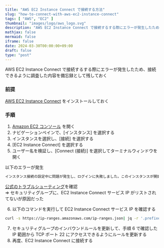 ```yaml
---
title: "AWS EC2 Instance Connect で接続する方法"
slug: "how-to-connect-with-aws-ec2-instance-connect"
tags: [ "AWS", "EC2" ]
thumbnail: "images/logo/aws_logo.svg"
description: "AWS EC2 Instance Connect で接続するする際にエラーが発生したため、接続できるように調査した内容を備忘録として残しておく"
mathjax: false
mermaid: false
iframe: false
date: 2024-03-30T00:00:00+09:00
draft: false
type: "post"
---
```


AWS EC2 Instance Connect で接続するする際にエラーが発生したため、接続できるように調査した内容を備忘録として残しておく

### 前提

[AWS EC2 Instance Connect](https://docs.aws.amazon.com/ja_jp/AWSEC2/latest/UserGuide/ec2-instance-connect-set-up.html) をインストールしておく

### 手順

1. [Amazon EC2 コンソール](https://console.aws.amazon.com/ec2/) を開く
2. ナビゲーションペインで、[インスタンス] を選択する
3. インスタンスを選択し、[接続] を選択する
4. [EC2 Instance Connect] を選択する
5. ユーザー名を検証し、[Connect (接続)] を選択してターミナルウィンドウを開く

以下のエラーが発生

```.sh
インスタンス接続の設定中に問題が発生し、ログインに失敗しました。このインスタンスが開始したばかりの場合は、1～2 分後にもう一度試してください
```

[公式のトラブルシューティング](https://repost.aws/ja/knowledge-center/ec2-instance-connect-troubleshooting)を確認  
=> セキュリティグループに、EC2 Instance Connect サービス IP がリストされてないが原因だった

6. 以下のコマンドを実行して EC2 Instance Connect サービス IP を確認する

```.sh
curl -s https://ip-ranges.amazonaws.com/ip-ranges.json| jq -r '.prefixes[] | select(.region=="<<対象リージョン>>") | select(.service=="EC2_INSTANCE_CONNECT") | .ip_prefix'
```

7. セキュリティグループのインバウンドルールを更新して、手順 6 で確認した IP 範囲から TCP ポート 22 にアクセスできるようにルールを更新する
8. 再度、EC2 Instance Connect に接続する
